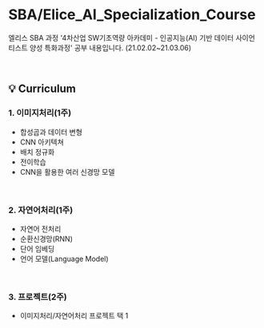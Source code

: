 # SBA/Elice_AI_Specialization_Course
엘리스 SBA 과정 '4차산업 SW기초역량 아카데미 - 인공지능(AI) 기반 데이터 사이언티스트 양성 특화과정' 공부 내용입니다. (21.02.02~21.03.06)

<br>

## 💡 Curriculum
### 1. 이미지처리(1주) 
* 합성곱과 데이터 변형
* CNN 아키텍쳐 
* 배치 정규화 
* 전이학습
* CNN을 활용한 여러 신경망 모델
<br>

### 2. 자연어처리(1주)
* 자연어 전처리
* 순환신경망(RNN) 
* 단어 임베딩 
* 언어 모델(Language Model)
<br>

### 3. 프로젝트(2주)
* 이미지처리/자연어처리 프로젝트 택 1

